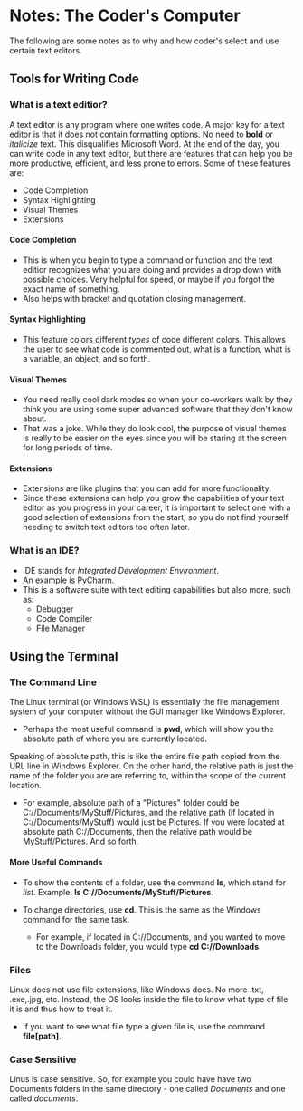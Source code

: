 # Notes: The Coder's Computer

The following are some notes as to why and how coder's select and use certain text editors.

## **Tools for Writing Code**

### What is a text editior?

A text editor is any program where one writes code. A major key for a text editor is that it does not contain formatting options. No need to **bold** or *italicize* text. This disqualifies Microsoft Word. At the end of the day, you can write code in any text editor, but there are features that can help you be more productive, efficient, and less prone to errors. Some of these features are:

  - Code Completion
  - Syntax Highlighting
  - Visual Themes
  - Extensions
  
#### Code Completion

  - This is when you begin to type a command or function and the text editior recognizes what you are doing and provides a drop down with possible choices. Very helpful for 
  speed, or maybe if you forgot the exact name of something. 
  - Also helps with bracket and quotation closing management.

#### Syntax Highlighting

  - This feature colors different *types* of code different colors. This allows the user to see what code is commented out, what is a function, what is a variable, an object,
  and so forth. 
 
#### Visual Themes
 
  - You need really cool dark modes so when your co-workers walk by they think you are using some super advanced software that they don't know about.
  - That was a joke. While they do look cool, the purpose of visual themes is really to be easier on the eyes since you will be staring at the screen for long periods of time.

#### Extensions

  - Extensions are like plugins that you can add for more functionality. 
  - Since these extensions can help you grow the capabilities of your text editor as you progress in your career, it is important to select one with a good selection of extensions from the start, so you do not find yourself needing to switch text editors too often later.
 
### What is an IDE?

- IDE stands for *Integrated Development Environment*.
- An example is [PyCharm](https://www.jetbrains.com/pycharm/).
- This is a software suite with text editing capabilities but also more, such as:
  - Debugger
  - Code Compiler
  - File Manager
  
## **Using the Terminal**

### The Command Line

The Linux terminal (or Windows WSL) is essentially the file management system of your computer without the GUI manager like Windows Explorer. 

- Perhaps the most useful command is **pwd**, which will show you the absolute path of where you are currently located.

Speaking of absolute path, this is like the entire file path copied from the URL line in Windows Explorer. On the other hand, the relative path is just the name of the folder you are are referring to, within the scope of the current location. 

- For example, absolute path of a "Pictures" folder could be C://Documents/MyStuff/Pictures, and the relative path (if located in C://Documents/MyStuff) would just be Pictures. If you were located at absolute path C://Documents, then the relative path would be MyStuff/Pictures. And so forth.

#### More Useful Commands

- To show the contents of a folder, use the command **ls**, which stand for *list*. Example: **ls C://Documents/MyStuff/Pictures**.

- To change directories, use **cd**. This is the same as the Windows command for the same task.

  - For example, if located in C://Documents, and you wanted to move to the Downloads folder, you would type **cd C://Downloads**.
  
### Files

Linux does not use file extensions, like Windows does. No more .txt, .exe,.jpg, etc. Instead, the OS looks inside the file to know what type of file it is and thus how to treat it.

- If you want to see what file type a given file is, use the command **file[path]**.

### Case Sensitive

Linus is case sensitive. So, for example you could have have two Documents folders in the same directory - one called *Documents* and one called *documents*.


